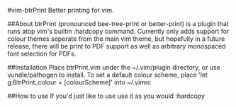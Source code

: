#vim-btrPrint
Better printing for vim.

##About
btrPrint (pronounced bee-tree-print or better-print) is a plugin that runs atop vim's builtin :hardcopy command. Currently only adds support for colour themes seperate from the main vim theme, but hopefully in a future release, there will be print to PDF support as well as arbitrary monospaced font selection for PDFs.

##Installation
Place btrPrint.vim under the ~/.vim/plugin directory, or use vundle/pathogen to install.
To set a default colour scheme, place 'let g:BtrPrint_colour = [colourScheme]' into ~/.vimrc

##How to use
If you'd just like to use  use it as you would :hardcopy
